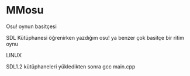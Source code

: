 # MMosu
Osu! oynun basitçesi


SDL Kütüphanesi öğrenirken yazdığım osu! ya benzer çok basitçe bir ritim oynu

LINUX

SDL1.2 kütüphaneleri yükledikten sonra
gcc main.cpp
